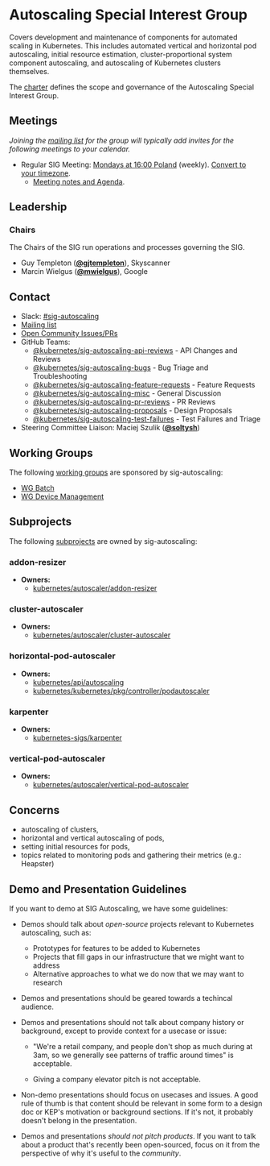 <!---
This is an autogenerated file!

Please do not edit this file directly, but instead make changes to the
sigs.yaml file in the project root.

To understand how this file is generated, see https://git.k8s.io/community/generator/README.md
--->
# Autoscaling Special Interest Group

Covers development and maintenance of components for automated scaling in Kubernetes. This includes automated vertical and horizontal pod autoscaling, initial resource estimation, cluster-proportional system component autoscaling, and autoscaling of Kubernetes clusters themselves.

The [charter](charter.md) defines the scope and governance of the Autoscaling Special Interest Group.

## Meetings
*Joining the [mailing list](https://groups.google.com/forum/#!forum/kubernetes-sig-autoscaling) for the group will typically add invites for the following meetings to your calendar.*
* Regular SIG Meeting: [Mondays at 16:00 Poland](https://zoom.us/j/96548204174) (weekly). [Convert to your timezone](http://www.thetimezoneconverter.com/?t=16:00&tz=Poland).
  * [Meeting notes and Agenda](https://docs.google.com/document/d/1RvhQAEIrVLHbyNnuaT99-6u9ZUMp7BfkPupT2LAZK7w/edit).

## Leadership

### Chairs
The Chairs of the SIG run operations and processes governing the SIG.

* Guy Templeton (**[@gjtempleton](https://github.com/gjtempleton)**), Skyscanner
* Marcin Wielgus (**[@mwielgus](https://github.com/mwielgus)**), Google

## Contact
- Slack: [#sig-autoscaling](https://kubernetes.slack.com/messages/sig-autoscaling)
- [Mailing list](https://groups.google.com/forum/#!forum/kubernetes-sig-autoscaling)
- [Open Community Issues/PRs](https://github.com/kubernetes/community/labels/sig%2Fautoscaling)
- GitHub Teams:
    - [@kubernetes/sig-autoscaling-api-reviews](https://github.com/orgs/kubernetes/teams/sig-autoscaling-api-reviews) - API Changes and Reviews
    - [@kubernetes/sig-autoscaling-bugs](https://github.com/orgs/kubernetes/teams/sig-autoscaling-bugs) - Bug Triage and Troubleshooting
    - [@kubernetes/sig-autoscaling-feature-requests](https://github.com/orgs/kubernetes/teams/sig-autoscaling-feature-requests) - Feature Requests
    - [@kubernetes/sig-autoscaling-misc](https://github.com/orgs/kubernetes/teams/sig-autoscaling-misc) - General Discussion
    - [@kubernetes/sig-autoscaling-pr-reviews](https://github.com/orgs/kubernetes/teams/sig-autoscaling-pr-reviews) - PR Reviews
    - [@kubernetes/sig-autoscaling-proposals](https://github.com/orgs/kubernetes/teams/sig-autoscaling-proposals) - Design Proposals
    - [@kubernetes/sig-autoscaling-test-failures](https://github.com/orgs/kubernetes/teams/sig-autoscaling-test-failures) - Test Failures and Triage
- Steering Committee Liaison: Maciej Szulik (**[@soltysh](https://github.com/soltysh)**)

## Working Groups

The following [working groups][working-group-definition] are sponsored by sig-autoscaling:
* [WG Batch](/wg-batch)
* [WG Device Management](/wg-device-management)


## Subprojects

The following [subprojects][subproject-definition] are owned by sig-autoscaling:
### addon-resizer
- **Owners:**
  - [kubernetes/autoscaler/addon-resizer](https://github.com/kubernetes/autoscaler/blob/master/addon-resizer/OWNERS)
### cluster-autoscaler
- **Owners:**
  - [kubernetes/autoscaler/cluster-autoscaler](https://github.com/kubernetes/autoscaler/blob/master/cluster-autoscaler/OWNERS)
### horizontal-pod-autoscaler
- **Owners:**
  - [kubernetes/api/autoscaling](https://github.com/kubernetes/api/blob/master/autoscaling/OWNERS)
  - [kubernetes/kubernetes/pkg/controller/podautoscaler](https://github.com/kubernetes/kubernetes/blob/master/pkg/controller/podautoscaler/OWNERS)
### karpenter
- **Owners:**
  - [kubernetes-sigs/karpenter](https://github.com/kubernetes-sigs/karpenter/blob/main/OWNERS)
### vertical-pod-autoscaler
- **Owners:**
  - [kubernetes/autoscaler/vertical-pod-autoscaler](https://github.com/kubernetes/autoscaler/blob/master/vertical-pod-autoscaler/OWNERS)

[subproject-definition]: https://github.com/kubernetes/community/blob/master/governance.md#subprojects
[working-group-definition]: https://github.com/kubernetes/community/blob/master/governance.md#working-groups
<!-- BEGIN CUSTOM CONTENT -->
## Concerns
* autoscaling of clusters,
* horizontal and vertical autoscaling of pods,
* setting initial resources for pods,
* topics related to monitoring pods and gathering their metrics (e.g.: Heapster)

## Demo and Presentation Guidelines

If you want to demo at SIG Autoscaling, we have some guidelines:

- Demos should talk about *open-source* projects relevant to Kubernetes autoscaling, such as:

  * Prototypes for features to be added to Kubernetes
  * Projects that fill gaps in our infrastructure that we might want to address
  * Alternative approaches to what we do now that we may want to research
 
- Demos and presentations should be geared towards a techincal audience.

- Demos and presentations should not talk about company history or background,
  except to provide context for a usecase or issue:
  
  * "We're a retail company, and people don't shop as much during at 3am, so we generally
  see patterns of traffic around times" is acceptable.
  
  * Giving a company elevator pitch is not acceptable.

- Non-demo presentations should focus on usecases and issues.  A good rule of thumb is that
  content should be relevant in some form to a design doc or KEP's motivation or background
  sections.  If it's not, it probably doesn't belong in the presentation.

- Demos and presentations *should not pitch products*.  If you want to talk about a product that's
  recently been open-sourced, focus on it from the perspective of why it's useful to the *community*.

<!-- END CUSTOM CONTENT -->
